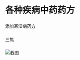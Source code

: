 # 各种疾病中药药方


###
添加寒湿病药方   
###

###
三焦
###
![截图](https://github.com/BootingUp/ChineseMedicine/blob/master/image/%E4%B8%89%E7%84%A6.PNG)

